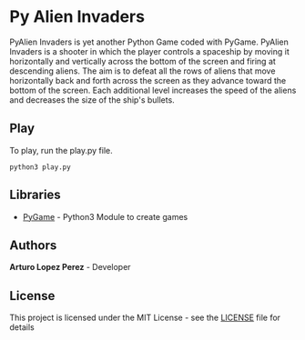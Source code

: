# Py Alien Invaders
PyAlien Invaders is yet another Python Game coded with PyGame. PyAlien Invaders is a shooter in which the player controls a spaceship by moving it horizontally and vertically across the bottom of the screen and firing at descending aliens. The aim is to defeat all the rows of aliens that move horizontally back and forth across the screen as they advance toward the bottom of the screen. Each additional level increases the speed of the aliens and decreases the size of the ship's bullets. 

## Play
To play, run the play.py file.
```
python3 play.py
```

## Libraries
* [PyGame](https://www.pygame.org/news) - Python3 Module to create games

## Authors
**Arturo Lopez Perez** - Developer

## License
This project is licensed under the MIT License - see the [LICENSE](LICENSE) file for details